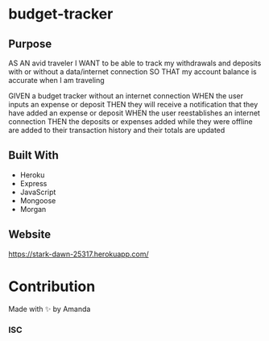 # budget-tracker

## Purpose
AS AN avid traveler
I WANT to be able to track my withdrawals and deposits with or without a data/internet connection
SO THAT my account balance is accurate when I am traveling 

GIVEN a budget tracker without an internet connection
WHEN the user inputs an expense or deposit
THEN they will receive a notification that they have added an expense or deposit
WHEN the user reestablishes an internet connection
THEN the deposits or expenses added while they were offline are added to their transaction history and their totals are updated

## Built With
* Heroku
* Express
* JavaScript
* Mongoose
* Morgan

## Website
https://stark-dawn-25317.herokuapp.com/


# Contribution
Made with ✨ by Amanda

### ISC



